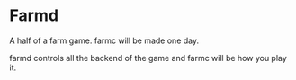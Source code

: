 # Farmd

A half of a farm game. farmc will be made one day.

farmd controls all the backend of the game and farmc will be how you play it.